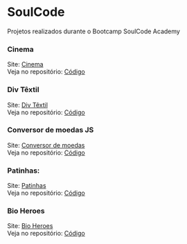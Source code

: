 # SoulCode
Projetos realizados durante o Bootcamp SoulCode Academy

### Cinema  
Site: <a href="https://lnkd.in/d6EgNHq8">Cinema</a>
<br>
Veja no repositório: <a href="https://github.com/DiNizo/SoulCode/tree/main/cinema">Código</a>

### Div Têxtil 
Site: <a href="https://dinizo2.github.io/DivTextil/">Div Têxtil</a>
<br>
Veja no repositório: <a href="https://github.com/DiNizo/SoulCode/tree/main/DivTextil">Código</a>

### Conversor de moedas JS
Site: <a href="https://dinizo2.github.io/conversor/">Conversor de moedas</a>
<br>
Veja no repositório: <a href="https://github.com/DiNizo/SoulCode/tree/main/moeda">Código</a>

### Patinhas: 
Site: <a href="https://dinizo2.github.io/patinhas/">Patinhas</a>
<br>
Veja no repositório: <a href="https://github.com/DiNizo/SoulCode/tree/main/patinhas">Código</a>

### Bio Heroes

Site: <a href="https://dinizo2.github.io/BioHeroes/">Bio Heroes</a>
<br>
Veja no repositório: <a href="https://github.com/DiNizo/SoulCode/tree/main/BioHeroes">Código</a>

